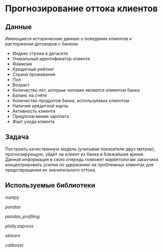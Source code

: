 # Прогнозирование оттока клиентов

## Данные

Имеющиеся исторические данные о поведении клиентов и расторжении договоров с банком:

- Индекс строки в датасете
- Уникальный идентификатор клиента
- Фамилия
- Кредитный рейтинг
- Страна проживания
- Пол
- Возраст
- Количество лет, которые человек является клиентом банка
- Баланс на счёте
- Количество продуктов банка, используемых клиентом
- Наличие кредитной карты
- Активность клиента
- Предполагаемая зарплата
- Факт ухода клиента

## Задача

Построить качественную модель (учитывая показатели двух метрик), прогнозирующую, уйдёт ли клиент из банка в ближайшее время. Данная информация в свою очередь поможет маркетологам заказчика концентрировать усилия по удержанию на проблемных клиентах для предотвращения их значительного оттока.

## Используемые библиотеки

*numpy*

*pandas*

*pandas_profiling*

*plotly.express*

*sklearn*

*catboost*
